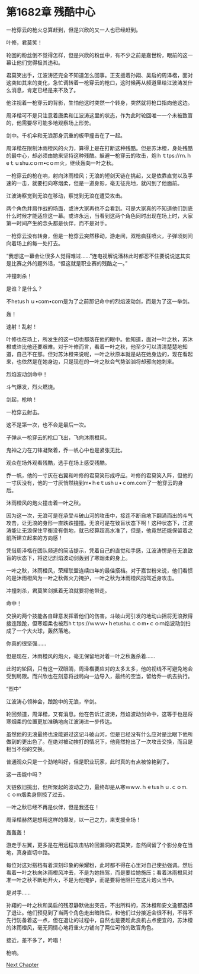 # 第1682章 残酷中心

一枪穿云的枪火总算赶到，但是兴欣的又一人也已经赶到。

叶修，君莫笑！

轮回的粉丝倒不觉得怎样，但是兴欣的粉丝中，有不少之前是嘉世粉，眼前的这一幕让他们觉得极其违和。

君莫笑出手，江波涛还完全不知道怎么回事。正支援着孙翔、吴启的周泽楷，面对这突如其来的变化，急忙调转着一枪穿云的枪口，这时候再从频道里给江波涛发什么消息，肯定已经是来不及了。

他注视着一枪穿云的背影，生怕他这时突然一个转身，突然就将枪口指向他这边。

周泽楷可不是只注意着唐柔和江波涛这里的状态，作为此时轮回唯一一个未被致盲的，他需要尽可能多地观察场上形势。

剑中。千机伞和无浪那身沉重的板甲撞击在了一起。

周泽楷在限制沐雨橙风的火力，算得上是在打断这种残酷。但是苏沐橙，身处残酷的最中心，却必须由她来坚持这种残酷。躲避一枪穿云的攻击，炮ｈｔtps://ｍ.ｈeｔｕshu.cｏｍ•cｏｍ火，继续轰向一叶之秋。

一枪穿云的枪在响，射向沐雨橙风；无浪的短剑天链在挑起，又是依靠直觉以及手速的一击，就要扫向寒烟柔，但是一道身影，毫无征兆地，就闪到了他面前。

江波涛察觉到无浪在移动，察觉到无浪在遭受攻击。

两个角色并肩作战的场面，或许大家再也不会看到。可是大家真的不知道他们到底什么时候才能适应这一幕。或许永远，当看到这两个角色同时出现在场上时，大家第一时间产生的念头都是伙伴，而不是对手。

一枪穿云没有转身，但是一枪穿云突然移动，游走间，双枪疯狂喷火，子弹顷刻间向着场上的每一处打去。

“我想这一幕会让很多人觉得难过……”连电视解说潘林此时都忍不住要说说这其实是比赛之外的题外话，“但这就是职业赛的残酷之一。”

冲撞刺杀！

是谁？是什么？

不hetusｈｕ•com•coｍ是为了之前那记命中的烈焰波动剑，而是为了这一举剑。

轰！

速射！乱射！

叶修也在场上，所发生的这一切也都落在他的眼中。他知道，面对一叶之秋，苏沐橙或许比他还要艰难。对于叶修而言，看着一叶之秋，他至少可以清清楚楚地知道，自己不在那。但对苏沐橙来说呢，一叶之秋原本就是站在她身边的，现在看起来，也依然是在她身边，只是现在的一叶之秋会气势汹汹将却邪向她刺来。

烈焰波动剑命中！

斗气爆发，烈火燃烧。

剑起，枪响！

一枪穿云射击。

这不是第一次，也不会是最后一次。

子弹从一枪穿云的枪口飞出，飞向沐雨橙风。

鬼神之力在刀锋凝聚着，乔一帆心中也是紧张无比。

观众在场外观看残酷，选手在场上感受残酷。

乔一帆，他的一寸灰在右翼和叶修的君莫笑形成呼应。叶修的君莫笑入阵，但他的一寸灰没有，他的一寸灰悄然绕到m•ｈeｔushｕ•ｃom.com了一枪穿云的身后。

沐雨橙风的炮火撞击着一叶之秋。

因为这一次，无浪可是在承受斗破山河的攻击中，接连不断自地下翻涌而出的斗气攻击，让无浪的身形一直跌跌撞撞。无浪可是在致盲状态下啊！这种状态下，江波涛能让无浪保住平衡没有倒地，就已经算超高水准了，但是，他竟然还能保留着之前所建立起来的方向感！

凭借周泽楷在团队频道的简洁提示，凭着自己的直觉和手感，江波涛愣是在无浪致盲的状态下，将这记烈焰波动剑轰到了寒烟柔的身上。

一叶之秋，沐雨橙风，荣耀联盟连续四年的最佳搭档。对于嘉世粉来说，他们看惯的是沐雨橙风为一叶之秋做火力掩护，一叶之秋为沐雨橙风挡驾近身攻击。

冲撞刺杀，君莫笑剑抵着无浪就要将他带走。

命中！

交换的两个技能各自肆意发挥着他们的伤害。斗破山河引发的地动山摇将无浪掀得接连踉跄，但寒烟柔也被烈hｔtps://ｗｗｗ•ｈetushu.ｃｏm•ｃｏｍ焰波动剑扫成了一个大火球，轰然落地。

你真的很坚强……

但是现在，沐雨橙风的炮火，毫无保留地对着一叶之秋轰杀着……

此时的轮回，只有这一双眼睛，周泽楷要应对的太多太多，他的视线不可避免地会受到局限。而兴欣也在刻意将战局向一边导入，最终的空当，留给乔一帆去执行。

“烈中”

江波涛心领神会，踉跄中的无浪，举剑。

轮回频道，周泽楷，又有消息。他在告诉江波涛，烈焰波动剑命中，这等于也是将寒烟柔的位置更加准确地向江波涛进一步传达。

虽然他的无浪最终也没能避过这记斗破山河，但是已经没有什么应对是比眼下他所做到的更出色了。在绝对被动挨打的情况下，他竟然抢出了一次攻击交换，而且是相当不俗的交换。

普通观众只是一个劲地叫好，但是职业玩家，此时真的有点被惊艳到了。

这一击能中吗？

天链依旧挑出，但所聚起的波动之力，最终却是从寒ｗwｗ.ｈｅtusｈｕ.ｃｏm.ｃｏm烟柔身侧掠了过去。

一叶之秋已经不再是伙伴，但是我还在！

周泽楷赫然是想用这样的爆发，以一己之力，来支援全场！

轰轰轰！

游走于左翼，更多是在用远程攻击钻轮回漏洞的君莫笑，忽然间留了个影分身在当地，真身直切中路。

每位对这对搭档有着深刻印象的荣耀粉，此时都不得在心里对自己使劲强调。然后看着一叶之秋向沐雨橙风冲去，不是为她挡驾，而是要给她施压；看着沐雨橙风对准一叶之秋不断地开火，不是为他掩护，而是要将他阻拦在这片炮火当中。

是对手……

孙翔的一叶之秋和吴启的残忍静默做出突击，不出所料的，苏沐橙和安文逸都选择了退让。他们预见到了当两个角色走出暗阵后，和他们过分接近会很不利，不得不先行防备着这一点，但在退让的过程中，自然也是要趁此良机占点便宜的，苏沐橙的沐雨橙风，毫无同情心地将重火力铺向了两位可怜的致盲角色。

接近，差不多了，吟唱！

枪响。



[Next Chapter](%E7%AC%AC1683%E7%AB%A0%20%E5%85%B4%E6%AC%A3%E7%9A%84%E6%84%8F%E5%9B%BE.md)